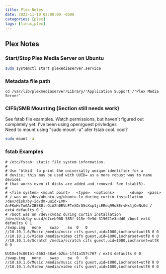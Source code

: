 ```yaml
---
title: Plex Notes
date: 2022-11-10 02:00:00 -0500
categories: [plex]
tags: [linux,plex]
---
```


## Plex Notes

### Start/Stop Plex Media Server on Ubuntu

```bash
sudo systemctl start plexediaserver.service
```

### Metadata file path

`cd /var/lib/plexmediaserver/Library/'Application Support'/'Plex Media Server'`

### CIFS/SMB Mounting (Section still needs work)

See fstab file examples.  Watch permissions, but haven't figured out completely yet. I've been using open/guest privledges  
Need to mount using "sudo mount -a" afer fstab cool. cool?

```bash
sudo mount -a
```

### fstab Examples

```terminal
# /etc/fstab: static file system information.
#
# Use 'blkid' to print the universally unique identifier for a
# device; this may be used with UUID= as a more robust way to name devices
# that works even if disks are added and removed. See fstab(5).
#
# <file system> <mount point>   <type>  <options>       <dump>  <pass>
# / was on /dev/ubuntu-vg/ubuntu-lv during curtin installation
/dev/disk/by-id/dm-uuid-LVM-AnFKoHrToGArXBS80lrQiAZh0RVLFTeXOrG5sXxp1jcEReq99oBErvHx1jQeNsGd / ext4 defaults 0 1
# /boot was on /dev/xvda2 during curtin installation
/dev/disk/by-uuid/d7ceb908-385f-415e-9e5d-315671e3add0 /boot ext4 defaults 0 1
/swap.img	none	swap	sw	0	0
//10.10.1.6/Music /media/music cifs guest,uid=1000,iocharset=utf8 0 0
//10.10.1.6/Video /media/video cifs guest,uid=1000,iocharset=utf8 0 0
//10.10.1.6/Scratch /media/scratch cifs guest,uid=1000,iocharset=utf8 0 0
```

```terminal
UUID=19c001b1-4663-48a6-b2ba-1f41a157c767 / ext4 defaults 0 0
/swap.img	none	swap	sw	0	0
//10.10.1.6/Music /media/music cifs guest,uid=1000,iocharset=utf8 0 0
//10.10.1.6/Video /media/video cifs guest,uid=1000,iocharset=utf8 0 0
```